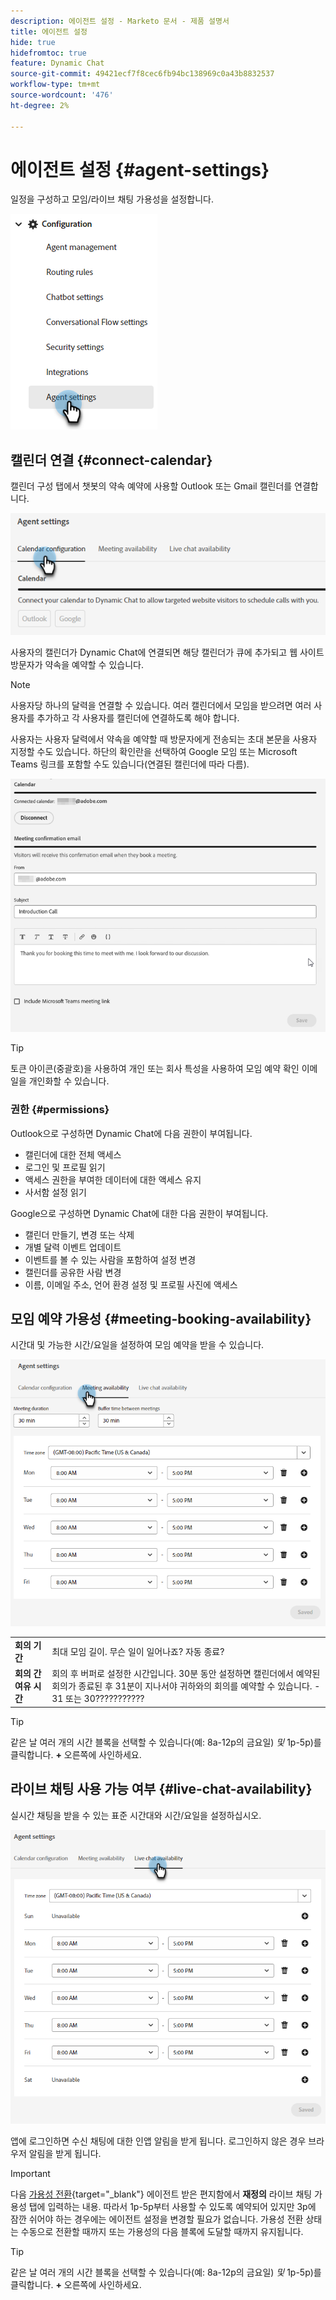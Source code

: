 ```yaml
---
description: 에이전트 설정 - Marketo 문서 - 제품 설명서
title: 에이전트 설정
hide: true
hidefromtoc: true
feature: Dynamic Chat
source-git-commit: 49421ecf7f8cec6fb94bc138969c0a43b8832537
workflow-type: tm+mt
source-wordcount: '476'
ht-degree: 2%

---
```


# 에이전트 설정 {#agent-settings}

일정을 구성하고 모임/라이브 채팅 가용성을 설정합니다.

![](assets/agent-settings-1.png)

## 캘린더 연결 {#connect-calendar}

캘린더 구성 탭에서 챗봇의 약속 예약에 사용할 Outlook 또는 Gmail 캘린더를 연결합니다.

![](assets/agent-settings-2.png)

사용자의 캘린더가 Dynamic Chat에 연결되면 해당 캘린더가 큐에 추가되고 웹 사이트 방문자가 약속을 예약할 수 있습니다.

>[!NOTE]
>
>사용자당 하나의 달력을 연결할 수 있습니다. 여러 캘린더에서 모임을 받으려면 여러 사용자를 추가하고 각 사용자를 캘린더에 연결하도록 해야 합니다.

사용자는 사용자 달력에서 약속을 예약할 때 방문자에게 전송되는 초대 본문을 사용자 지정할 수도 있습니다. 하단의 확인란을 선택하여 Google 모임 또는 Microsoft Teams 링크를 포함할 수도 있습니다(연결된 캘린더에 따라 다름).

![](assets/agent-settings-3.png)

>[!TIP]
>
>토큰 아이콘(중괄호)을 사용하여 개인 또는 회사 특성을 사용하여 모임 예약 확인 이메일을 개인화할 수 있습니다.

### 권한 {#permissions}

Outlook으로 구성하면 Dynamic Chat에 다음 권한이 부여됩니다.

* 캘린더에 대한 전체 액세스
* 로그인 및 프로필 읽기
* 액세스 권한을 부여한 데이터에 대한 액세스 유지
* 사서함 설정 읽기

Google으로 구성하면 Dynamic Chat에 대한 다음 권한이 부여됩니다.

* 캘린더 만들기, 변경 또는 삭제
* 개별 달력 이벤트 업데이트
* 이벤트를 볼 수 있는 사람을 포함하여 설정 변경
* 캘린더를 공유한 사람 변경
* 이름, 이메일 주소, 언어 환경 설정 및 프로필 사진에 액세스

## 모임 예약 가용성 {#meeting-booking-availability}

시간대 및 가능한 시간/요일을 설정하여 모임 예약을 받을 수 있습니다.

![](assets/agent-settings-4.png)

<table> 
 <tbody> 
  <tr> 
   <td><b>회의 기간</b></td>
   <td>최대 모임 길이. 무슨 일이 일어나죠? 자동 종료?</td>
  </tr> 
  <tr> 
   <td><b>회의 간 여유 시간</b></td>
   <td>회의 후 버퍼로 설정한 시간입니다. 30분 동안 설정하면 캘린더에서 예약된 회의가 종료된 후 31분이 지나서야 귀하와의 회의를 예약할 수 있습니다. - 31 또는 30???????????</td>
  </tr>
 </tbody> 
</table>

>[!TIP]
>
>같은 날 여러 개의 시간 블록을 선택할 수 있습니다(예: 8a-12p의 금요일) _및_ 1p-5p)를 클릭합니다. **+** 오른쪽에 사인하세요.

## 라이브 채팅 사용 가능 여부 {#live-chat-availability}

실시간 채팅을 받을 수 있는 표준 시간대와 시간/요일을 설정하십시오.

![](assets/agent-settings-5.png)

앱에 로그인하면 수신 채팅에 대한 인앱 알림을 받게 됩니다. 로그인하지 않은 경우 브라우저 알림을 받게 됩니다.

>[!IMPORTANT]
>
>다음 [가용성 전환](/help/marketo/product-docs/demand-generation/dynamic-chat-two/live-chat/agent-inbox.md#availability-toggle){target="_blank"} 에이전트 받은 편지함에서 **재정의** 라이브 채팅 가용성 탭에 입력하는 내용. 따라서 1p-5p부터 사용할 수 있도록 예약되어 있지만 3p에 잠깐 쉬어야 하는 경우에는 에이전트 설정을 변경할 필요가 없습니다. 가용성 전환 상태는 수동으로 전환할 때까지 또는 가용성의 다음 블록에 도달할 때까지 유지됩니다.

>[!TIP]
>
>같은 날 여러 개의 시간 블록을 선택할 수 있습니다(예: 8a-12p의 금요일) _및_ 1p-5p)를 클릭합니다. **+** 오른쪽에 사인하세요.
